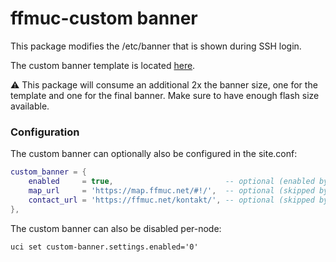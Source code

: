 # ffmuc-custom banner

This package modifies the /etc/banner that is shown during SSH login.

The custom banner template is located [here](files/etc/banner.gluon).

⚠️ This package will consume an additional 2x the banner size, one for the template and one for the final banner. Make sure to have enough flash size available.


### Configuration

The custom banner can optionally also be configured in the site.conf:

```lua
custom_banner = {
    enabled     = true,                         -- optional (enabled by default)
    map_url     = 'https://map.ffmuc.net/#!/',  -- optional (skipped by default)
    contact_url = 'https://ffmuc.net/kontakt/', -- optional (skipped by default)
},
```

The custom banner can also be disabled per-node:

```
uci set custom-banner.settings.enabled='0'
```
